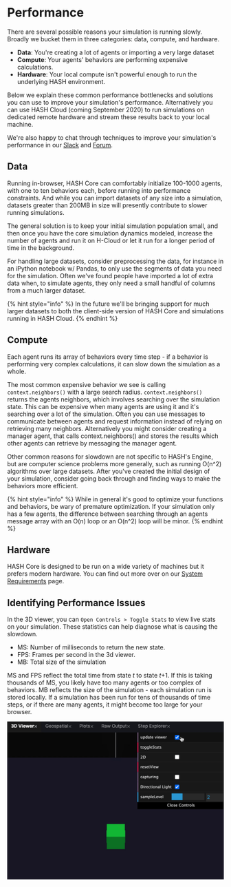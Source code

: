 # Performance

There are several possible reasons your simulation is running slowly. Broadly we bucket them in three categories: data, compute, and hardware.

* **Data**: You're creating a lot of agents or importing a very large dataset
* **Compute**: Your agents' behaviors are performing expensive calculations.
* **Hardware**: Your local compute isn't powerful enough to run the underlying HASH environment.

Below we explain these common performance bottlenecks and solutions you can use to improve your simulation's performance. Alternatively you can use HASH Cloud \(coming September 2020\) to run simulations on dedicated remote hardware and stream these results back to your local machine.

We're also happy to chat through techniques to improve your simulation's performance in our [Slack](https://hashpublic.slack.com/) and [Forum](https://community.hash.ai/).

## Data

Running in-browser, HASH Core can comfortably initialize 100-1000 agents, with one to ten behaviors each, before running into performance constraints. And while you can import datasets of any size into a simulation, datasets greater than 200MB in size will presently contribute to slower running simulations.

The general solution is to keep your initial simulation population small, and then once you have the core simulation dynamics modeled, increase the number of agents and run it on H-Cloud or let it run for a longer period of time in the background.

For handling large datasets, consider preprocessing the data, for instance in an iPython notebook w/ Pandas, to only use the segments of data you need for the simulation. Often we've found people have imported a lot of extra data when, to simulate agents, they only need a small handful of columns from a much larger dataset.

{% hint style="info" %}
In the future we'll be bringing support for much larger datasets to both the client-side version of HASH Core and simulations running in HASH Cloud.
{% endhint %}

## Compute

Each agent runs its array of behaviors every time step - if a behavior is performing very complex calculations, it can slow down the simulation as a whole.

The most common expensive behavior we see is calling `context.neighbors()` with a large search radius. `context.neighbors()` returns the agents neighbors, which involves searching over the simulation state. This can be expensive when many agents are using it and it's searching over a lot of the simulation. Often you can use messages to communicate between agents and request information instead of relying on retrieving many neighbors. Alternatively you might consider creating a manager agent, that calls context.neighbors\(\) and stores the results which other agents can retrieve by messaging the manager agent.

Other common reasons for slowdown are not specific to HASH's Engine, but are computer science problems more generally, such as running O\(n^2\) algorithms over large datasets. After you've created the initial design of your simulation, consider going back through and finding ways to make the behaviors more efficient.

{% hint style="info" %}
While in general it's good to optimize your functions and behaviors, be wary of premature optimization. If your simulation only has a few agents, the difference between searching through an agents message array with an O\(n\) loop or an O\(n^2\) loop will be minor.
{% endhint %}

## Hardware

HASH Core is designed to be run on a wide variety of machines but it prefers modern hardware. You can find out more over on our [System Requirements](https://docs.hash.ai/core/extra/specs-requirements) page.

## Identifying Performance Issues

In the 3D viewer, you can `Open Controls > Toggle Stats` to view live stats on your simulation. These statistics can help diagnose what is causing the slowdown.

* MS: Number of milliseconds to return the new state.
* FPS: Frames per second in the 3d viewer.
* MB: Total size of the simulation

MS and FPS reflect the total time from state _t_ to state _t_+1. If this is taking thousands of MS, you likely have too many agents or too complex of behaviors. MB reflects the size of the simulation - each simulation run is stored locally. If a simulation has been run for tens of thousands of time steps, or if there are many agents, it might become too large for your browser.

![](../.gitbook/assets/kapture-2020-07-30-at-15.47.52.gif)

